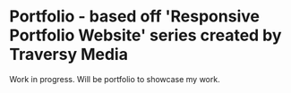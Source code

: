 # Portfolio - based off 'Responsive Portfolio Website' series created by Traversy Media

Work in progress. Will be portfolio to showcase my work.


